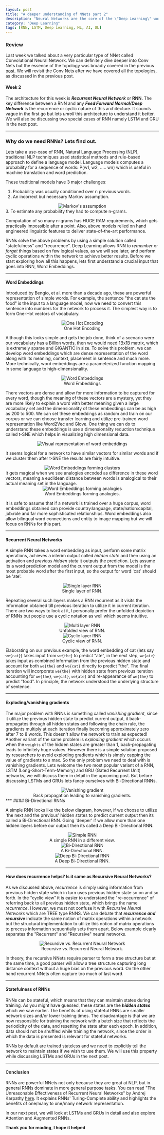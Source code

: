 ```yaml
---
layout: post
title: "A deeper understanding of NNets part 2"
description: "Neural Networks are the core of the \"Deep Learning\" world and beyond. Let's understand them one at a time. "
category: "Deep Learning"
tags: [RNN, LSTM, Deep Learning, ML, AI, DL]
---
```

### Review
Last week we talked about a very particular type of NNet called Convolutional Neural Network. We can definitely dive deeper into Conv Nets but the essence of the topology was broadly covered in the previous [post][1]. We will revisit the Conv Nets after we have covered all the topologies, as discussed in the previous post.

#### Week 2
The architecture for this week is ***Recurrent Neural Network*** or **RNN**. The key difference between a RNN and any ***Feed Forward Normal/Deep Network*** is the recurrence or cyclic nature of this architecture. It sounds vague in the first go but lets _unroll_ this architecture to understand it better. We will also be discussing two special cases of RNN namely LSTM and GRU in the next post.

***
### Why do we need RNNs? Lets find out.

Lets take a use-case of RNN, Natural Language Processing (NLP), traditional NLP techniques used statistical methods and rule-based approach to define a language model. Language models computes a probability for a sequence of words: P(w1, w2, ..... wn) which is useful in machine translation and word prediction.

These traditional models have 3 major challenges:
1. Probability was usually conditioned over n previous words.
2. An incorrect but necessary Markov assumption.
<center>
<img src="/assets/images/Markov.jpg" alt="Markov's assumption">
</center>
3. To estimate any probability they had to compute n-grams.

Computation of so many n-grams has HUGE RAM requirements, which gets practically impossible after a point. Also, above models relied on hand engineered linguistic features to deliver state-of-the-art performance.

RNNs solve the above problems by using a simple solution called "statefulness" and "recurrence". Deep Learning allows RNN to _remember_ or _forget_ things based on few logical values, as we will see later, and perform cyclic operations within the network to achieve better results. Before we start exploring how all this happens, lets first understand a crucial input that goes into RNN, Word Embeddings.

***
#### Word Embeddings
Introduced by Bengio, et al. more than a decade ago, these are powerful representation of simple words. For example, the sentence "the cat ate the food" is the input to a language model, now we need to convert this sentence into numbers for the network to process it. The simplest way is to form One-Hot vectors of vocabulary.
<center>
<img src="/assets/images/OHE.png" alt="One Hot Encoding">
<center>One Hot Encoding</center>
</center>

Although this looks simple and gets the job done, think of a scenario were our vocabulary has a Billion words, then we would need 1Bx1B matrix, which is extremely sparse and GIGANTIC in size. To solve this problem, we can develop word embeddings which are dense representation of the word along with its meaning, context, placement in sentence and much more. More technically, word embeddings are a parameterized function mapping in some language to high-dimensionality.
<center>
<img src="/assets/images/wordembed.png" alt="Word Embeddings">
<center>Word Embeddings</center>
</center>

There vectors are dense and allow for more information to be captured for every word, though the meaning of these vectors are a mystery, yet they are more likely to explain a word with better meaning given a large vocabulary set and the dimensionality of these embeddings can be as high as 200 to 500. We can set these embeddings as random and train on our corpus or we can choose transfer learning and utilize pre-trained word representation like Word2Vec and Glove. One thing we can do to understand these embeddings is use a dimensionality reduction technique called t-SNE which helps in visualizing high dimensional data.

<center>
<img src="/assets/images/t-SNE.png" alt="Visual representation of word embeddings">
</center>

It seems logical for a network to have similar vectors for similar words and if we cluster them after t-SNE the results are fairly intuitive.
<center>
<img src="/assets/images/wordembed2.png" alt="Word Embeddings forming clusters">
</center>
It gets magical when we see analogies encoded as difference in these word vectors, meaning a euclidean distance between words is analogical to their actual meaning set in the language.
<center>
<img src="/assets/images/wordembed3.png" alt="Word Embeddings forming analogies">
<center>Word Embeddings forming analogies.</center>
</center>

It is safe to assume that if a network is trained over a huge corpus, word embeddings obtained can provide country:language, state/nation:capital, job:role and far more sophisticated relationships. Word embeddings also allow bilingual word connections and entity to image mapping but we will focus on RNNs for this part.

***
#### Recurrent Neural Networks

A simple RNN takes a word embedding as input, perform some matrix operations, achieves a interim output called _hidden state_ and then using an activation and _previous hidden state_ it outputs the prediction. Lets assume its a word prediction model and the current output from the model is the most probable word after the first input, so the output for word 'cat' should be 'ate'.
<center>
<img src="/assets/images/RNNunfold1.png" alt="Single layer RNN">
<center>Single layer of RNN.</center>
</center>

Repeating several such layers makes a RNN recurrent as it visits the information obtained till previous iteration to utilize it in current iteration. There are two ways to look at it, I personally prefer the unfolded depiction of RNNs but people use a cyclic notation as well which seems intuitive.
<center>
<img src="/assets/images/RNNunfold2.png" alt="Multi layer RNN">
<center>Unfolded view of RNN.</center>
</center>
<center>
<img src="/assets/images/RNNcyclic.png" alt="Cyclic layer RNN">
<center>Cyclic view of RNN.</center>
</center>

Elaborating on our previous example, the word embedding of cat (lets say `we{cat}`) takes input from `we{the}` to predict "ate", in the next step, `we{ate}` takes input as combined information from the previous hidden state and account for both `we{the}` and `we{cat}` directly to predict "the". The final iteration will incorporate `we{the}` with hidden state from previous iteration accounting for `we{the}`, `we{cat}`, `we{ate}` and re-appearance of `we{the}` to predict "food". In principle, the network understood the underlying structure of sentence.

***
#### Exploding/vanishing gradients

The major problem with RNNs is something called _vanishing gradient_, since it utilize the previous hidden state to predict current output, it back-propagates through all hidden states and following the chain rule, the gradients multiply at each iteration finally becoming approximately zero after 7 to 8 words. This doesn't allow the network to train as expected! Another variant of the same problem is _exploding gradient_ which occurs when the `weights` of the hidden states are greater than 1, back-propagating leads to infinitely huge values. However there is a simple solution proposed by researchers to avoid exploding gradients which is simply capping the value of gradients to a max. So the only problem we need to deal with is vanishing gradients. Lets welcome the two most popular variant of a RNN, LSTM (Long-Short-Term-Memory) and GRU (Gated Recurrent Unit) networks, we will discuss them in detail in the upcoming post. But before discussing LSTMs and GRUs lets fancy ourselves with Bi-Directional RNNs.
<center>
<img src="/assets/images/vanishinggradient.png" alt="Vanishing gradient">
<center>Back propagation leading to vanishing gradients.</center>
</center>
***
#### Bi-Directional RNNs

A simple RNN looks like the below diagram, however, if we choose to utilize 'the next and the previous' hidden states to predict current output then its called a Bi-Directional RNN. Going 'deeper' if we allow more than one hidden layers before our output then its called a Deep Bi-Directional RNN.
<center>
<img src="/assets/images/UniRNN.png" alt="Simple RNN">
<center>A simple RNN in a different view.</center>
</center>
<center>
<img src="/assets/images/BiRNN.png" alt="Bi-Directional RNN">
<center>A Bi-Directional RNN.</center>
</center>
<center>
<img src="/assets/images/DeepBiRNN.png" alt="Deep Bi-Directional RNN">
<center>A Deep Bi-Directional RNN.</center>
</center>

***
#### How does recurrence helps? Is it same as Recursive Neural Networks?

As we discussed above, _recurrence_ is simply using information from previous hidden state which in turn uses previous hidden state so on and so forth. In the "cyclic view" it is easier to understand the "re-occurrence" of referring back to all previous hidden state, which brings the name _recurrence_. However, we must not confuse it with _Recursive Neural Networks_ which are TREE type RNNS. We can debate that ***recurrence and recursive*** indicate the same notion of matrix operations within a network but the structural implementation to utilize this notion of matrix operations to process information sequentially sets them apart. Below example clearly separates the "Recurrent" and "Recursive" neural networks.
<center>
<img src="/assets/images/RvsR.png" alt="Recursive vs. Recurrent Neural Network">
<center>Recursive vs. Recurrent Neural Network.</center>
</center>

In theory, the recursive NNets require parser to form a tree structure but at the same time, a good parser will allow a tree structure capturing long distance context without a huge bias on the previous word. On the other hand recurrent NNets often capture too much of last word.

***
#### Statefulness of RNNs
RNNs can be stateful, which means that they can maintain states during training. As you might have guessed, these states are the ***hidden states*** which we saw earlier. The benefits of using stateful RNNs are smaller network sizes and/or lower training times. The disadvantage is that we are now responsible for training the network with a batch size that reflects the periodicity of the data, and resetting the state after each epoch. In addition, data should not be shuffled while training the network, since the order in which the data is presented is relevant for stateful networks.

RNNs by default are trained stateless and we need to explicitly tell the network to maintain states if we wish to use them. We will use this property while discussing LSTMs and GRUs in the next post.


***
#### Conclusion

RNNs are powerful NNets not only because they are great at NLP, but in general RNNs dominate in more general purpose tasks. You can read "The Unreasonable Effectiveness of Recurrent Neural Networks" by Andrej Karpathy [here][2]. It explains RNNs' Turing-Complete ability and highlights the benefits of one/many to one/many network representation.

In our next post, we will look at LSTMs and GRUs in detail and also explore Attention and Augmented RNNs.

**Thank you for reading, I hope it helped**

[1]:https://prany.github.io/blog/deep%20learning/a-deeper-understanding-of-neural-network
[2]:https://karpathy.github.io/2015/05/21/rnn-effectiveness/
